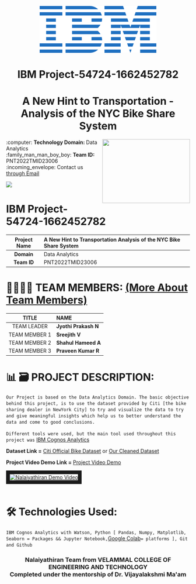 <div align="center">
<img src="https://github.com/SuryaR-25/ReadMe-Temp/blob/master/images/IBM_logo.svg.png" alt="Logo" width="320" height="128">

# IBM Project-54724-1662452782
# A New Hint to Transportation - Analysis of the NYC Bike Share System

<img src="https://cdn.dribbble.com/users/150566/screenshots/4645872/citibike.gif" align="right" width="240" height="175"/>
</div>

<div align="left">
:computer: <b>Technology Domain: </b> Data Analytics <br>
:family_man_man_boy_boy: <b>Team ID: </b> PNT2022TMID23006 <br>
:incoming_envelope: Contact us <a href="mailto: sreejithvijayakrishnan2358@gmail.com"> through Email</a><br>
</div>

![](https://komarev.com/ghpvc/?username=IBM-Project-54724-1662452782&label=PROFILE+VIEWS) 
# IBM Project-54724-1662452782


|       **Project Name**      | A New Hint to Transportation Analysis of the NYC Bike Share System |
|:---------------------------:|:-------------------------------------------------------------------|
|       **Domain**            | Data Analytics  |
|       **Team ID**           | PNT2022TMID23006  |


# :family_man_man_boy_boy: TEAM MEMBERS: <a href="https://github.com/IBM-EPBL/IBM-Project-54724-1662452782/blob/main/UserDetails.md">(More About Team Members)</a>
|   **TITLE**   |     **NAME**    |
|:-------------:|:----------------|
| TEAM LEADER   | **Jyothi Prakash N** |
| TEAM MEMBER 1 | **Sreejith V**  |
| TEAM MEMBER 2 | **Shahul Hameed A** |
| TEAM MEMBER 3 | **Praveen Kumar R** |

# **:bar_chart: :card_file_box: PROJECT DESCRIPTION:**
```html
Our Project is based on the Data Analytics Domain. The basic objective
behind this project, is to use the dataset provided by Citi [the bike
sharing dealer in NewYork City] to try and visualize the data to try 
and give meaningful insights which help us to better understand the 
data and come to good conclusions. 
```

`Different tools were used, but the
main tool used throughout this project was` [IBM Cognos Analytics](https://www.ibm.com/in-en/products/cognos-analytics)

**Dataset Link =** [Citi Official Bike Dataset](https://s3.amazonaws.com/tripdata/index.html) or [Our Cleaned Dataset](https://github.com/IBM-EPBL/IBM-Project-54724-1662452782/blob/main/Final%20Deliverables/Own_cleaned_dataset.zip)

**Project Video Demo Link =** [Project Video Demo](https://www.youtube.com/watch?v=mbY-M-GUqx4)

<a href="http://www.youtube.com/watch?feature=player_embedded&v=mbY-M-GUqx4
" target="_blank"><img src="http://img.youtube.com/vi/mbY-M-GUqx4/0.jpg" 
alt="Nalaiyathiran Demo Video" width="640" height="480" border="10" /></a>
<br><br>

# **:hammer_and_wrench: Technologies Used:**
` IBM Cognos Analytics with Watson, Python [ Pandas, Numpy, Matplotlib, Seaborn = Packages && Jupyter Notebook, `[Google Colab](https://colab.research.google.com/)` = platforms ], Git and Github `

<div align="center">
<h3>Nalaiyathiran Team from VELAMMAL COLLEGE OF ENGINEERING AND TECHNOLOGY<br>
    Completed under the mentorship of Dr. Vijayalakshmi Ma'am</h3>
</div>
